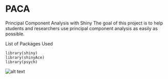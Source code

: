 PACA
====

Principal Component Analysis with Shiny
The goal of this project is to help students and researchers use principal component analysis as easily as possible.

List of Packages Used 
```
library(shiny) 
library(shinyAce) 
library(psych) 
```

![alt text](http://upload.wikimedia.org/wikipedia/commons/3/35/Paca.jpg "This is a Paca")
